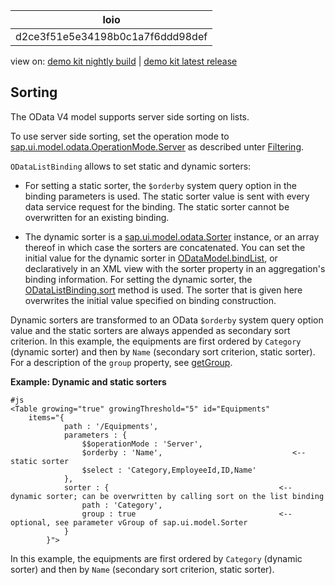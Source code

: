 <!-- loiod2ce3f51e5e34198b0c1a7f6ddd98def -->

| loio |
| -----|
| d2ce3f51e5e34198b0c1a7f6ddd98def |

<div id="loio">

view on: [demo kit nightly build](https://sdk.openui5.org/nightly/#/topic/d2ce3f51e5e34198b0c1a7f6ddd98def) | [demo kit latest release](https://sdk.openui5.org/topic/d2ce3f51e5e34198b0c1a7f6ddd98def)</div>

## Sorting

The OData V4 model supports server side sorting on lists.

To use server side sorting, set the operation mode to [sap.ui.model.odata.OperationMode.Server](https://sdk.openui5.org/api/sap.ui.model.odata.OperationMode%23properties) as described unter [Filtering](Filtering_5338bd1.md).

`ODataListBinding` allows to set static and dynamic sorters:

-   For setting a static sorter, the `$orderby` system query option in the binding parameters is used. The static sorter value is sent with every data service request for the binding. The static sorter cannot be overwritten for an existing binding.

-   The dynamic sorter is a [sap.ui.model.odata.Sorter](https://sdk.openui5.org/api/sap.ui.model.Sorter) instance, or an array thereof in which case the sorters are concatenated. You can set the initial value for the dynamic sorter in [ODataModel.bindList](https://sdk.openui5.org/api/sap.ui.model.odata.v4.ODataModel/methods/bindList), or declaratively in an XML view with the sorter property in an aggregation's binding information. For setting the dynamic sorter, the [ODataListBinding.sort](https://sdk.openui5.org/api/sap.ui.model.odata.v4.ODataListBinding/methods/sort) method is used. The sorter that is given here overwrites the initial value specified on binding construction.


Dynamic sorters are transformed to an OData `$orderby` system query option value and the static sorters are always appended as secondary sort criterion. In this example, the equipments are first ordered by `Category` \(dynamic sorter\) and then by `Name` \(secondary sort criterion, static sorter\). For a description of the `group` property, see [getGroup](https://sdk.openui5.org/api/sap.ui.model.Sorter/methods/getGroup).

**Example: Dynamic and static sorters**

```
#js
<Table growing="true" growingThreshold="5" id="Equipments"
    items="{
            path : '/Equipments',
            parameters : {
                $$operationMode : 'Server',
                $orderby : 'Name',                             <-- static sorter
                $select : 'Category,EmployeeId,ID,Name'
            },
            sorter : {                                      <-- dynamic sorter; can be overwritten by calling sort on the list binding
                path : 'Category',
                group : true                                <-- optional, see parameter vGroup of sap.ui.model.Sorter
            }
        }">
```

In this example, the equipments are first ordered by `Category` \(dynamic sorter\) and then by `Name` \(secondary sort criterion, static sorter\).

